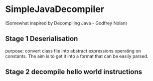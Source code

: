 # SimpleJavaDecompiler

(Somewhat inspired by Decompiling Java - Godfrey Nolan)

## Stage 1 Deserialisation
purpose: convert class file into abstract expressions operating on constants.
The aim is to get it into a format that can be easily parsed.

## Stage 2 decompile hello world instructions
